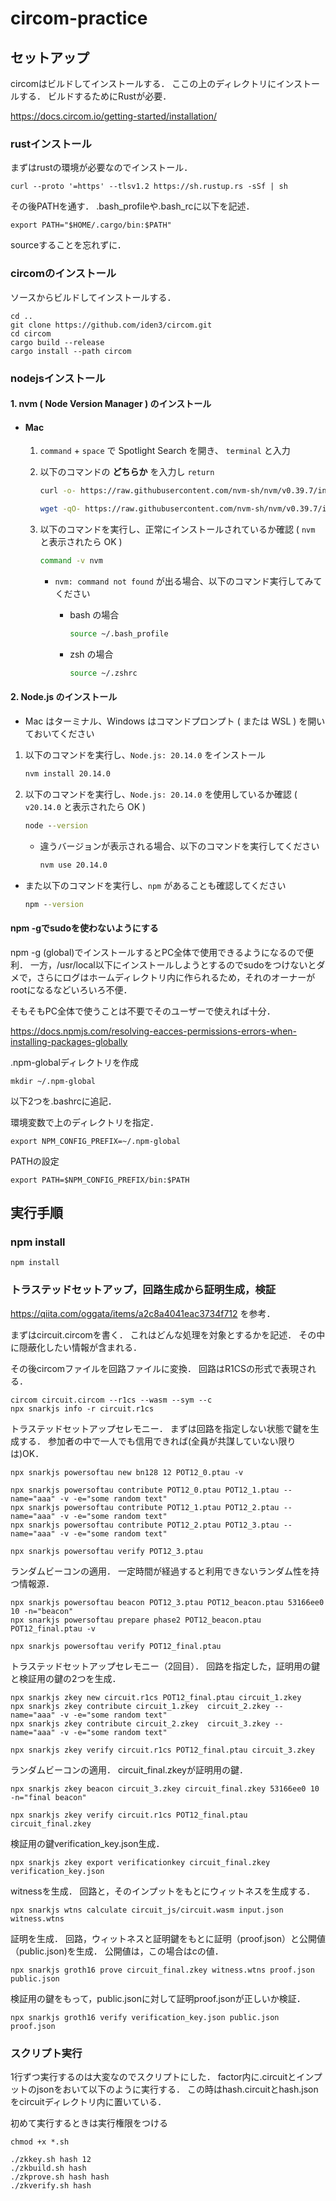 # circom-practice

## セットアップ
circomはビルドしてインストールする．
ここの上のディレクトリにインストールする．
ビルドするためにRustが必要．

https://docs.circom.io/getting-started/installation/

### rustインストール
まずはrustの環境が必要なのでインストール．

```
curl --proto '=https' --tlsv1.2 https://sh.rustup.rs -sSf | sh
```

その後PATHを通す．
.bash_profileや.bash_rcに以下を記述．
```
export PATH="$HOME/.cargo/bin:$PATH"
```
sourceすることを忘れずに．


### circomのインストール
ソースからビルドしてインストールする．
```
cd ..
git clone https://github.com/iden3/circom.git
cd circom
cargo build --release
cargo install --path circom
```

### nodejsインストール

#### 1. nvm ( Node Version Manager ) のインストール

- #### Mac

  1. `command` + `space` で Spotlight Search を開き、 `terminal` と入力

  2. 以下のコマンドの **どちらか** を入力し `return`

     ```zsh
     curl -o- https://raw.githubusercontent.com/nvm-sh/nvm/v0.39.7/install.sh | bash
     ```

     ```zsh
     wget -qO- https://raw.githubusercontent.com/nvm-sh/nvm/v0.39.7/install.sh | bash
     ```

  3. 以下のコマンドを実行し、正常にインストールされているか確認 ( `nvm` と表示されたら OK )

     ```zsh
     command -v nvm
     ```

     - `nvm: command not found` が出る場合、以下のコマンド実行してみてください

       - bash の場合

         ```bash
         source ~/.bash_profile
         ```

       - zsh の場合

         ```zsh
         source ~/.zshrc
         ```

#### 2. Node.js のインストール

- Mac はターミナル、Windows はコマンドプロンプト ( または WSL ) を開いておいてください

1. 以下のコマンドを実行し、`Node.js: 20.14.0` をインストール

   ```cmd
   nvm install 20.14.0
   ```

2. 以下のコマンドを実行し、`Node.js: 20.14.0` を使用しているか確認 ( `v20.14.0` と表示されたら OK )

   ```cmd
   node --version
   ```

   - 違うバージョンが表示される場合、以下のコマンドを実行してください

     ```cmd
     nvm use 20.14.0
     ```

- また以下のコマンドを実行し、`npm` があることも確認してください

  ```cmd
  npm --version
  ```

#### npm -gでsudoを使わないようにする
npm -g (global)でインストールするとPC全体で使用できるようになるので便利．
一方，/usr/local以下にインストールしようとするのでsudoをつけないとダメで，さらにログはホームディレクトリ内に作られるため，それのオーナーがrootになるなどいろいろ不便．

そもそもPC全体で使うことは不要でそのユーザーで使えれば十分．

https://docs.npmjs.com/resolving-eacces-permissions-errors-when-installing-packages-globally

.npm-globalディレクトリを作成
```
mkdir ~/.npm-global
```

以下2つを.bashrcに追記．

環境変数で上のディレクトリを指定．
```
export NPM_CONFIG_PREFIX=~/.npm-global
```

PATHの設定
```
export PATH=$NPM_CONFIG_PREFIX/bin:$PATH
```


## 実行手順

### npm install
```
npm install
```

### トラステッドセットアップ，回路生成から証明生成，検証

https://qiita.com/oggata/items/a2c8a4041eac3734f712
を参考．

まずはcircuit.circomを書く．
これはどんな処理を対象とするかを記述．
その中に隠蔽化したい情報が含まれる．


その後circomファイルを回路ファイルに変換．
回路はR1CSの形式で表現される．
```
circom circuit.circom --r1cs --wasm --sym --c
npx snarkjs info -r circuit.r1cs 
```

トラステッドセットアップセレモニー．
まずは回路を指定しない状態で鍵を生成する．
参加者の中で一人でも信用できれば(全員が共謀していない限りは)OK．
```
npx snarkjs powersoftau new bn128 12 POT12_0.ptau -v

npx snarkjs powersoftau contribute POT12_0.ptau POT12_1.ptau --name="aaa" -v -e="some random text"
npx snarkjs powersoftau contribute POT12_1.ptau POT12_2.ptau --name="aaa" -v -e="some random text"
npx snarkjs powersoftau contribute POT12_2.ptau POT12_3.ptau --name="aaa" -v -e="some random text"

npx snarkjs powersoftau verify POT12_3.ptau
```

ランダムビーコンの適用．
一定時間が経過すると利用できないランダム性を持つ情報源．
```
npx snarkjs powersoftau beacon POT12_3.ptau POT12_beacon.ptau 53166ee0 10 -n="beacon"
npx snarkjs powersoftau prepare phase2 POT12_beacon.ptau POT12_final.ptau -v

npx snarkjs powersoftau verify POT12_final.ptau
```

トラステッドセットアップセレモニー（2回目）．
回路を指定した，証明用の鍵と検証用の鍵の2つを生成．
```
npx snarkjs zkey new circuit.r1cs POT12_final.ptau circuit_1.zkey
npx snarkjs zkey contribute circuit_1.zkey  circuit_2.zkey --name="aaa" -v -e="some random text"
npx snarkjs zkey contribute circuit_2.zkey  circuit_3.zkey --name="aaa" -v -e="some random text"

npx snarkjs zkey verify circuit.r1cs POT12_final.ptau circuit_3.zkey
```

ランダムビーコンの適用．
circuit_final.zkeyが証明用の鍵．
```
npx snarkjs zkey beacon circuit_3.zkey circuit_final.zkey 53166ee0 10 -n="final beacon"

npx snarkjs zkey verify circuit.r1cs POT12_final.ptau circuit_final.zkey
```


検証用の鍵verification_key.json生成．
```
npx snarkjs zkey export verificationkey circuit_final.zkey verification_key.json
```

witnessを生成．
回路と，そのインプットをもとにウィットネスを生成する．
```
npx snarkjs wtns calculate circuit_js/circuit.wasm input.json witness.wtns
```

証明を生成．
回路，ウィットネスと証明鍵をもとに証明（proof.json）と公開値（public.json)を生成．
公開値は，この場合はcの値．
```
npx snarkjs groth16 prove circuit_final.zkey witness.wtns proof.json public.json
```

検証用の鍵をもって，public.jsonに対して証明proof.jsonが正しいか検証．
```
npx snarkjs groth16 verify verification_key.json public.json proof.json
 ```


### スクリプト実行
1行ずつ実行するのは大変なのでスクリプトにした．
factor内に.circuitとインプットのjsonをおいて以下のように実行する．
この時はhash.circuitとhash.jsonをcircuitディレクトリ内に置いている．

初めて実行するときは実行権限をつける
```
chmod +x *.sh
```

```
./zkkey.sh hash 12
./zkbuild.sh hash
./zkprove.sh hash hash
./zkverify.sh hash
```
